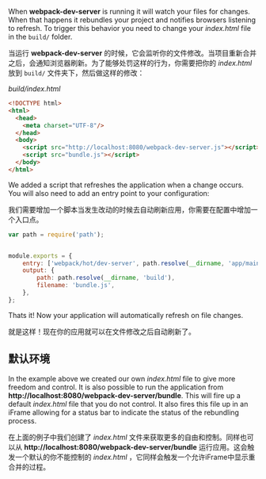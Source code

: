 When **webpack-dev-server** is running it will watch your files for changes. When that happens it rebundles your project and notifies browsers listening to refresh. To trigger this behavior you need to change your *index.html* file in the `build/` folder.

当运行 **webpack-dev-server** 的时候，它会监听你的文件修改。当项目重新合并之后，会通知浏览器刷新。为了能够处罚这样的行为，你需要把你的 *index.html* 放到 `build/` 文件夹下，然后做这样的修改：

*build/index.html*
```html
<!DOCTYPE html>
<html>
  <head>
    <meta charset="UTF-8"/>
  </head>
  <body>
    <script src="http://localhost:8080/webpack-dev-server.js"></script>
    <script src="bundle.js"></script>
  </body>
</html>
```

We added a script that refreshes the application when a change occurs. You will also need to add an entry point to your configuration:

我们需要增加一个脚本当发生改动的时候去自动刷新应用，你需要在配置中增加一个入口点。

```javascript
var path = require('path');


module.exports = {
    entry: ['webpack/hot/dev-server', path.resolve(__dirname, 'app/main.js')],
    output: {
        path: path.resolve(__dirname, 'build'),
        filename: 'bundle.js',
    },
};
```

Thats it! Now your application will automatically refresh on file changes.

就是这样！现在你的应用就可以在文件修改之后自动刷新了。

## 默认环境

In the example above we created our own *index.html* file to give more freedom and control. It is also possible to run the application from **http://localhost:8080/webpack-dev-server/bundle**. This will fire up a default *index.html* file that you do not control. It also fires this file up in an iFrame allowing for a status bar to indicate the status of the rebundling process.

在上面的例子中我们创建了 *index.html* 文件来获取更多的自由和控制。同样也可以从 **http://localhost:8080/webpack-dev-server/bundle** 运行应用。这会触发一个默认的你不能控制的 *index.html* ，它同样会触发一个允许iFrame中显示重合并的过程。